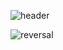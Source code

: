 



![header](https://capsule-render.vercel.app/api?type=rect&color=gradient&height=200&section=header&text=BONJAE&fontAlign=80&animation=fadeIn&fontSize=60)

![reversal](https://capsule-render.vercel.app/api?type=rect&text=RECT&fontAlign=30&fontSize=30&desc=Use%20theme&descAlign=60&descAlignY=50&theme=radical)
